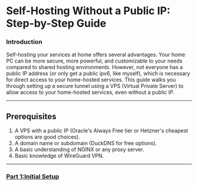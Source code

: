 # Self-Hosting Without a Public IP: Step-by-Step Guide

### Introduction
Self-hosting your services at home offers several advantages. Your home PC can be more secure, more powerful, and customizable to your needs compared to shared hosting environments. However, not everyone has a public IP address (or only get a public ipv6, like myself), which is necessary for direct access to your home-hosted services. This guide walks you through setting up a secure tunnel using a VPS (Virtual Private Server) to allow access to your home-hosted services, even without a public IP.

---

## Prerequisites
1. A VPS with a public IP (Oracle's Always Free tier or Hetzner's cheapest options are good choices).
2. A domain name or subdomain (DuckDNS for free options).
3. A basic understanding of NGINX or any proxy server.
4. Basic knowledge of WireGuard VPN.

---

### [Part 1:Initial Setup](initial_setup.md)
